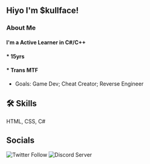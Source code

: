 
## Hiyo I'm $kullface! 


###  About Me
#### I'm a Active Learner in C#/C++
####  * 15yrs
####  * Trans MTF
* Goals: Game Dev; Cheat Creator; Reverse Engineer


## 🛠 Skills
HTML, CSS, C#

## Socials

![Twitter Follow](https://img.shields.io/twitter/follow/skullface646?style=for-the-badge&logo=Twitter)
![Discord Server](https://img.shields.io/badge/My%20Discord-%20discord.gg%2Fwinners-blueviolet?style=for-the-badge&logo=DIscord)

